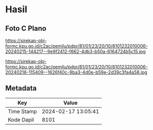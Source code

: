 # Hasil

## Foto C Plano

https://sirekap-obj-formc.kpu.go.id/c2ac/pemilu/pdpr/81/01/23/20/10/8101232010006-20240215-144217--9e9f2412-f662-4db3-b50a-6164724b5c15.jpg

https://sirekap-obj-formc.kpu.go.id/c2ac/pemilu/pdpr/81/01/23/20/10/8101232010006-20240216-115409--1626f40c-9ba3-4d0e-b59e-2d39c3fa4a58.jpg


## Metadata

| Key        | Value               |
| ---------- | ------------------- |
| Time Stamp | 2024-02-17 13:05:41 |
| Kode Dapil | 8101                |




